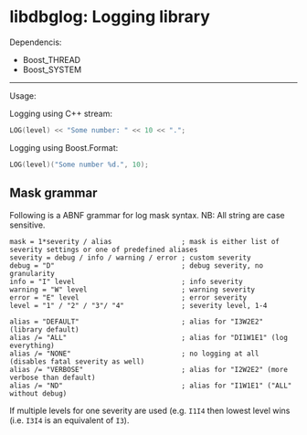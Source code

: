 # libdbglog: Logging library

Dependencis:
* Boost_THREAD
* Boost_SYSTEM

---

Usage:

Logging using C++ stream:

```c++
LOG(level) << "Some number: " << 10 << ".";
```

Logging using Boost.Format:

```c++
LOG(level)("Some number %d.", 10);
```

## Mask grammar

Following is a ABNF grammar for log mask syntax. NB: All string are case sensitive.
```
mask = 1*severity / alias                 ; mask is either list of severity settings or one of predefined aliases
severity = debug / info / warning / error ; custom severity 
debug = "D"                               ; debug severity, no granularity
info = "I" level                          ; info severity
warning = "W" level                       ; warning severity
error = "E" level                         ; error severity
level = "1" / "2" / "3"/ "4"              ; severity level, 1-4

alias = "DEFAULT"                         ; alias for "I3W2E2" (library default)
alias /= "ALL"                            ; alias for "DI1W1E1" (log everything)
alias /= "NONE"                           ; no logging at all (disables fatal severity as well)
alias /= "VERBOSE"                        ; alias for "I2W2E2" (more verbose than default)
alias /= "ND"                             ; alias for "I1W1E1" ("ALL" without debug)
```

If multiple levels for one severity are used (e.g. `I1I4` then lowest level wins (i.e. `I3I4` is an equivalent of `I3`).
